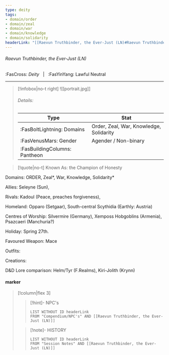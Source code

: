 ```yaml
---
type: deity
tags:
- domain/order
- domain/zeal
- domain/war
- domain/knowledge
- domain/solidarity
headerLink: "[[Raevun Truthbinder, the Ever-Just (LN)#Raevun Truthbinder, the Ever-Just (LN)]]"
---
```


###### Raevun Truthbinder, the Ever-Just (LN)
<span class="sub2">:FasCross: *Deity* &nbsp; | &nbsp; :FasYinYang: Lawful Neutral</span>
___

> [!infobox|no-t right]
> ![[portrait.jpg]]
> ###### Details:
> | Type | Stat |
> | ---- | ---- |
> | :FasBoltLightning: Domains | Order, Zeal, War, Knowledge, Solidarity |
> | :FasVenusMars: Gender | Agender / Non-binary |
> | :FasBuildingColumns: Pantheon |  |

> [!quote|no-t]
>Known As: the Champion of Honesty

Domains: ORDER, Zeal*, War, Knowledge, Solidarity*

Allies: Seleyne (Sun),

Rivals: Kadoul (Peace, preaches forgiveness), 

Homeland: Opparo (Setgaar), South-central Scythidia (Earthly: Austria)

Centres of Worship: Silvermire (Germany), Xemposs Hobgoblins (Armenia), Psazcaeri (Manchuria?)

Holiday: Spring 27th. 

Favoured Weapon: Mace 

Outfits: 

Creations: 

D&D Lore comparison: Helm/Tyr (F.Realms), Kiri-Jolith (Krynn)

#### marker
> [!column|flex 3]
>> [!hint]-  NPC's
>>```dataview
>>LIST WITHOUT ID headerLink
>>FROM "Compendium/NPC's" AND [[Raevun Truthbinder, the Ever-Just (LN)]] 
>
>>[!note]- HISTORY
>>```dataview
>>LIST WITHOUT ID headerLink
>>FROM "Session Notes" AND [[Raevun Truthbinder, the Ever-Just (LN)]]